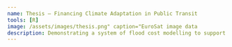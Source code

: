 ```yaml
---
name: Thesis – Financing Climate Adaptation in Public Transit
tools: [R]
image: /assets/images/thesis.png" caption="EuroSat image data
description: Demonstrating a system of flood cost modelling to support climate adaptation investment in the Lonon Underground.
---
```


<object data="/assets/pdfs/PAE - Climate Adaptation for London Transit.pdf" width="1000" height="1000" type='application/pdf'></object>
